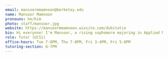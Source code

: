 ```yaml
---
email: mansoormmamnoon@berkeley.edu
name: Mansoor Mamnoon
pronouns: he/him
photo: staff/mansoor.jpg
website: https://mansoormmamnoon.wixsite.com/dubitatio
bio: Hi everyone! I'm Mansoor, a rising sophomore majoring in Applied Math. Beyond the classroom, you'll often find me engrossed in a book, with Jeffrey Archer's "Kane and Abel" being my favorite. As an avid fan of epic fantasy series, 'House of the Dragon' and 'Game of Thrones' are my go-tos. Excited for a fantastic semester ahead and to get to know all of you better!
role: Tutor (UCS1)
office-hours: Tue 7-8PM, Thu 7-8PM, Fri 3-4PM, Fri 5-8PM
tutoring-section: 6-7PM
---
```

